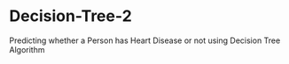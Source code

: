 # Decision-Tree-2
Predicting whether a Person has Heart Disease or not using Decision Tree Algorithm
